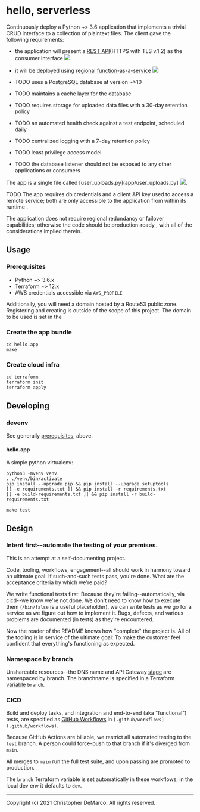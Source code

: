 # hello, serverless

Continuously deploy a Python ~> 3.6 application that implements a
trivial CRUD interface to a collection of plaintext files. The client
gave the following requirements:

- the application will present a [REST API](terraform/api-gateway.tf)(HTTPS with TLS v.1.2) as the consumer interface
  [![](https://github.com/christopher-demarco/hello-serverless/actions/workflows/feature-rest-api.yml/badge.svg)](.github/workflows/feature-lambda.yml)

- it will be deployed using [regional function-as-a-service](terraform/lambda.tf)
  [![](https://github.com/christopher-demarco/hello-serverless/actions/workflows/feature-lambda.yml/badge.svg)](.github/workflows/feature-lambda.yml)

- TODO uses a PostgreSQL database at version ~>10

- TODO maintains a cache layer for the database

- TODO requires storage for uploaded data files with a 30-day retention policy

- TODO an automated health check against a test endpoint, scheduled daily

- TODO centralized logging with a 7-day retention policy

- TODO least privilege access model

- TODO the database listener should not be exposed to any other applications or consumers


The app is a single file called [user_uploads.py](app/user_uploads.py]
[![](https://github.com/christopher-demarco/hello-serverless/actions/workflows/unit-tests.yml/badge.svg)](app/hello_test.py).

TODO The app requires db credentials and a client API key used to
access a remote service; both are only accessible to the application
from within its runtime 
.

The application does not require regional redundancy or failover
capabilities; otherwise the code should be production-ready
, with all
of the considerations implied therein.



## Usage

### Prerequisites

  - Python ~> 3.6.x
  - Terraform ~> 12.x
  - AWS credentials accessible via `AWS_PROFILE`
  
Additionally, you will need a domain hosted by a Route53 public zone.
Registering and creating is outside of the scope of this project. The domain to be used is set in the 

### Create the app bundle

```
cd hello.app
make
```


### Create cloud infra

```
cd terraform
terraform init
terraform apply
```

## Developing

### devenv

See generally [prerequisites](#prerequisites), above.


#### hello.app

A simple python virtualenv: 

```
python3 -mvenv venv
. ./venv/bin/activate
pip install --upgrade pip && pip install --upgrade setuptools
[[ -e requirements.txt ]] && pip install -r requirements.txt
[[ -e build-requirements.txt ]] && pip install -r build-requirements.txt
```

`make test`


## Design

### Intent first--automate the testing of your premises.

This is an attempt at a self-documenting project.

Code, tooling, workflows, engagement--all should work in harmony
toward an ultimate goal: If such-and-such tests pass, you're done.
What are the acceptance criteria by which we're paid? 

We write functional tests first: Because they're
failing--automatically, via cicd--we know we're not done. We don't
need to know how to execute them (`/bin/false` is a useful
placeholder), we can write tests as we go for a service as we figure
out how to implement it. Bugs, defects, and various problems are
documented (in tests) as they're encountered.

Now the reader of the README knows how "complete" the project is. All
of the tooling is in service of the ultimate goal: To make the
customer feel confident that everything's functioning as expected.


### Namespace by branch

Unshareable resources--the DNS name and API Gateway
[stage](https://docs.aws.amazon.com/apigateway/latest/developerguide/how-to-deploy-api.html)
are namespaced by branch. The branchname is specified in a Terraform
[variable](terraform/vars.tf) `branch`. 


### CICD

Build and deploy tasks, and integration and end-to-end (aka
"functional") tests, are specified as [GitHub
Workflows](https://docs.github.com/en/actions/learn-github-actions) in
`[.github/workflows](.github/workflows)`. 

Because GitHub Actions are billable, we restrict all automated testing
to the `test` branch. A person could force-push to that branch if it's
diverged from `main`.

All merges to `main` run the full test suite, and upon passing are
promoted to production.

The `branch` Terraform variable is set automatically in these
workflows; in the local dev env it defaults to `dev`.


-----
Copyright (c) 2021 Christopher DeMarco. All rights reserved.
